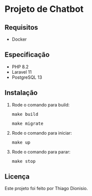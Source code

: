 <h1>Projeto de Chatbot</h1>

<h2>Requisitos</h2>
<ul>
  <li>Docker</li>
</ul>

<h2>Especificação</h2>
<ul>
  <li>PHP 8.2</li>
  <li>Laravel 11</li>
  <li>PostgreSQL 13</li>
</ul>

<h2>Instalação</h2>
<ol>
  <li>Rode o comando para build:
    <pre class="command">make build</pre>
    <pre class="command">make migrate</pre>
  </li>
  <li>Rode o comando para iniciar:
    <pre class="command">make up</pre>
  </li>
  <li>Rode o comando para parar:
    <pre class="command">make stop</pre>
  </li>
</ol>

<h2>Licença</h2>
<p>Este projeto foi feito por Thiago Dionisio.</p>

</body>
</html>
